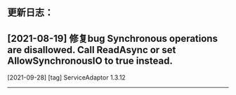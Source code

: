 更新日志：
--------------------------------------
[2021-08-19]
  修复bug Synchronous operations are disallowed. Call ReadAsync or set AllowSynchronousIO to true instead.
--------------------------------------
[2021-09-28]
  [tag] ServiceAdaptor 1.3.12

--------------------------------------

